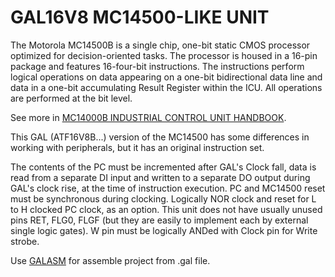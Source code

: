 # GAL16V8 MC14500-LIKE UNIT

The Motorola MC14500B is a single chip, one-bit static CMOS processor optimized for decision-oriented tasks. The processor is housed in a 16-pin package and features 16-four-bit instructions. The instructions perform logical operations on data appearing on a one-bit bidirectional data line and data in a one-bit accumulating Result Register within the ICU. All operations are performed at the bit level.

See more in [MC14000B INDUSTRIAL CONTROL UNIT HANDBOOK](https://archive.org/details/bitsavers_motorola14alControlUnitHandbook1977_4934745).

This GAL (ATF16V8B...) version of the MC14500 has some differences in working with peripherals, but it has an original instruction set.

The contents of the PC must be incremented after GAL's Clock fall, data is read from a separate DI input and written to a separate DO output during GAL's clock rise, at the time of instruction execution. PC and MC14500 reset must be synchronous during clocking. Logically NOR clock and reset for L to H clocked PC clock, as an option. This unit does not have usually unused pins RET, FLG0, FLGF (but they are easily to implement each by external single logic gates). W pin must be logically ANDed with Clock pin for Write strobe.

Use [GALASM](https://github.com/daveho/GALasm) for assemble project from .gal file.
